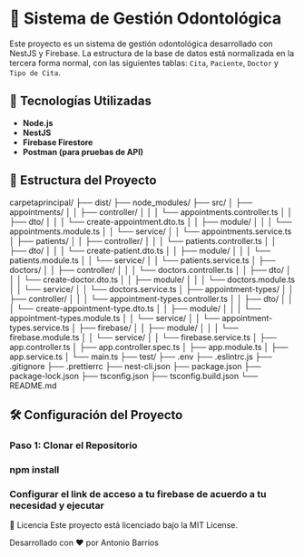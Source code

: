 # 🦷 Sistema de Gestión Odontológica

Este proyecto es un sistema de gestión odontológica desarrollado con NestJS y Firebase. La estructura de la base de datos está normalizada en la tercera forma normal, con las siguientes tablas: `Cita`, `Paciente`, `Doctor` y `Tipo de Cita`.

## 🚀 Tecnologías Utilizadas

- **Node.js**
- **NestJS**
- **Firebase Firestore**
- **Postman (para pruebas de API)**

## 📂 Estructura del Proyecto

carpetaprincipal/
├── dist/
├── node_modules/
├── src/
│ ├── appointments/
│ │ ├── controller/
│ │ │ └── appointments.controller.ts
│ │ ├── dto/
│ │ │ └── create-appointment.dto.ts
│ │ ├── module/
│ │ │ └── appointments.module.ts
│ │ └── service/
│ │ └── appointments.service.ts
│ ├── patients/
│ │ ├── controller/
│ │ │ └── patients.controller.ts
│ │ ├── dto/
│ │ │ └── create-patient.dto.ts
│ │ ├── module/
│ │ │ └── patients.module.ts
│ │ └── service/
│ │ └── patients.service.ts
│ ├── doctors/
│ │ ├── controller/
│ │ │ └── doctors.controller.ts
│ │ ├── dto/
│ │ │ └── create-doctor.dto.ts
│ │ ├── module/
│ │ │ └── doctors.module.ts
│ │ └── service/
│ │ └── doctors.service.ts
│ ├── appointment-types/
│ │ ├── controller/
│ │ │ └── appointment-types.controller.ts
│ │ ├── dto/
│ │ │ └── create-appointment-type.dto.ts
│ │ ├── module/
│ │ │ └── appointment-types.module.ts
│ │ └── service/
│ │ └── appointment-types.service.ts
│ ├── firebase/
│ │ ├── module/
│ │ │ └── firebase.module.ts
│ │ └── service/
│ │ └── firebase.service.ts
│ ├── app.controller.ts
│ ├── app.controller.spec.ts
│ ├── app.module.ts
│ ├── app.service.ts
│ └── main.ts
├── test/
├── .env
├── .eslintrc.js
├── .gitignore
├── .prettierrc
├── nest-cli.json
├── package.json
├── package-lock.json
├── tsconfig.json
├── tsconfig.build.json
└── README.md


## 🛠️ Configuración del Proyecto

### Paso 1: Clonar el Repositorio
### npm install
### Configurar el link de acceso a tu firebase de acuerdo a tu necesidad y ejecutar
📝 Licencia
Este proyecto está licenciado bajo la MIT License.

Desarrollado con ❤️ por Antonio Barrios